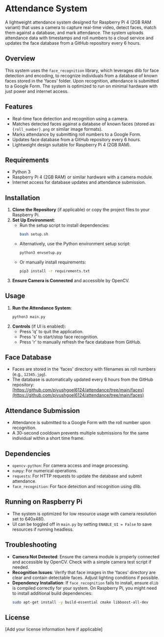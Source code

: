 # Attendance System

A lightweight attendance system designed for Raspberry Pi 4 (2GB RAM variant) that uses a camera to capture real-time video, detect faces, match them against a database, and mark attendance. The system uploads attendance data with timestamps and roll numbers to a cloud service and updates the face database from a GitHub repository every 6 hours.

## Overview

This system uses the `face_recognition` library, which leverages dlib for face detection and encoding, to recognize individuals from a database of known faces stored in the 'faces' folder. Upon recognition, attendance is submitted to a Google Form. The system is optimized to run on minimal hardware with just power and internet access.

## Features

- Real-time face detection and recognition using a camera.
- Matches detected faces against a database of known faces (stored as `{roll_number}.png` or similar image formats).
- Marks attendance by submitting roll numbers to a Google Form.
- Updates face database from a GitHub repository every 6 hours.
- Lightweight design suitable for Raspberry Pi 4 (2GB RAM).

## Requirements

- Python 3
- Raspberry Pi 4 (2GB RAM) or similar hardware with a camera module.
- Internet access for database updates and attendance submission.

## Installation

1. **Clone the Repository** (if applicable) or copy the project files to your Raspberry Pi.
2. **Set Up Environment**:
   - Run the setup script to install dependencies:
     ```bash
     bash setup.sh
     ```
   - Alternatively, use the Python environment setup script:
     ```bash
     python3 envsetup.py
     ```
   - Or manually install requirements:
     ```bash
     pip3 install -r requirements.txt
     ```
3. **Ensure Camera is Connected** and accessible by OpenCV.

## Usage

1. **Run the Attendance System**:
   ```bash
   python3 main.py
   ```
2. **Controls** (if UI is enabled):
   - Press 'q' to quit the application.
   - Press 's' to start/stop face recognition.
   - Press 'r' to manually refresh the face database from GitHub.

## Face Database

- Faces are stored in the 'faces' directory with filenames as roll numbers (e.g., `12345.jpg`).
- The database is automatically updated every 6 hours from the GitHub repository: [https://github.com/piyushgoel6124/attendance/tree/main/faces](https://github.com/piyushgoel6124/attendance/tree/main/faces)

## Attendance Submission

- Attendance is submitted to a Google Form with the roll number upon recognition.
- A 30-second cooldown prevents multiple submissions for the same individual within a short time frame.

## Dependencies

- `opencv-python`: For camera access and image processing.
- `numpy`: For numerical operations.
- `requests`: For HTTP requests to update the database and submit attendance.
- `face_recognition`: For face detection and recognition using dlib.

## Running on Raspberry Pi

- The system is optimized for low resource usage with camera resolution set to 640x480.
- UI can be toggled off in `main.py` by setting `ENABLE_UI = False` to save resources if running headless.

## Troubleshooting

- **Camera Not Detected**: Ensure the camera module is properly connected and accessible by OpenCV. Check with a simple camera test script if needed.
- **Recognition Issues**: Verify that face images in the 'faces' directory are clear and contain detectable faces. Adjust lighting conditions if possible.
- **Dependency Installation**: If `face_recognition` fails to install, ensure `dlib` is compiled correctly for your system. On Raspberry Pi, you might need to install additional build dependencies:
  ```bash
  sudo apt-get install -y build-essential cmake libboost-all-dev
  ```

## License

[Add your license information here if applicable]
